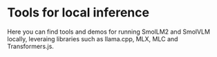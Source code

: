 # Tools for local inference

Here you can find tools and demos for running SmolLM2 and SmolVLM locally, leveraing libraries such as llama.cpp, MLX, MLC and Transformers.js.